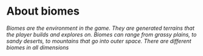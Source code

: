 # About biomes
_Biomes are the environment in the game. They are generated terrains that the player builds and explores on._
_Biomes can range from grassy plains, to sandy deserts, to mountains that go into outer space._
_There are different biomes in all dimensions_

